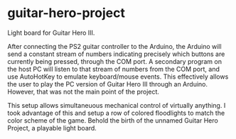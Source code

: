 # guitar-hero-project
Light board for Guitar Hero III. 

After connecting the PS2 guitar controller to the Arduino, the Arduino will send a constant stream of numbers indicating precisely
which buttons are currently being pressed, through the COM port. A secondary program on the host PC will listen to that stream of
numbers from the COM port, and use AutoHotKey to emulate keyboard/mouse events. This effectively allows the user to play the PC
version of Guitar Hero III through an Arduino. However, that was not the main point of the project.

This setup allows simultaneuous mechanical control of virtually anything. I took advantage of this and setup a row of colored floodlights
to match the color scheme of the game. Behold the birth of the unnamed Guitar Hero Project, a playable light board.

